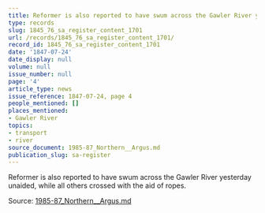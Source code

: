 ```yaml
---
title: Reformer is also reported to have swum across the Gawler River yesterday unaided
type: records
slug: 1845_76_sa_register_content_1701
url: /records/1845_76_sa_register_content_1701/
record_id: 1845_76_sa_register_content_1701
date: '1847-07-24'
date_display: null
volume: null
issue_number: null
page: '4'
article_type: news
issue_reference: 1847-07-24, page 4
people_mentioned: []
places_mentioned:
- Gawler River
topics:
- transport
- river
source_document: 1985-87_Northern__Argus.md
publication_slug: sa-register
---
```


Reformer is also reported to have swum across the Gawler River yesterday unaided, while all others crossed with the aid of ropes.

Source: [1985-87_Northern__Argus.md](/downloads/markdown/1985-87_Northern__Argus.md)
